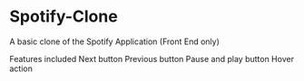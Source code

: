 # Spotify-Clone
A basic clone of the Spotify Application (Front End only)

Features included
Next button 
Previous button
Pause and play button
Hover action
